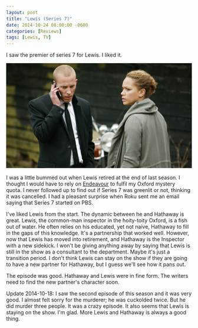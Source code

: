 ```yaml
---
layout: post
title: "Lewis (Series 7)"
date: 2014-10-24 08:00:00 -0600
categories: [Reviews]
tags: [Lewis, TV]
---
```


I saw the premier of series 7 for Lewis. I liked it.

![Hathaway and Maddox](/assets/2014/10/lewis_series_7.jpg)

I was a little bummed out when Lewis retired at the end of last season. I thought I would have to rely on [Endeavour](http://www.imdb.com/title/tt2039333/) to fulfil my Oxford mystery quota. I never followed up to find out if Series 7 was greenlit or not, thinking it was cancelled. I had a pleasant surprise when Roku sent me an email saying that Series 7 started on PBS.

I've liked Lewis from the start. The dynamic between he and Hathaway is great. Lewis, the common-man inspector in the hoity-toity Oxford, is a fish out of water. He often relies on his educated, yet not naive, Hathaway to fill in the gaps of this knowledge. It's a partnership that worked well. However, now that Lewis has moved into retirement, and Hathaway is the Inspector with a new sidekick. I won't be giving anything away by saying that Lewis is still in the show as a consultant to the department. Maybe it's just a transition period. I don't think Lewis can stay on the show if they are going to have a new partner for Hathaway, but I guess we'll see how it pans out.

The episode was good. Hathaway and Lewis were in fine form. The writers need to find the new partner's character soon.

Update 2014-10-18: I saw the second episode of this season and it was very good. I almost felt sorry for the murderer; he was cuckolded twice. But he did murder three people. It was a crazy episode. It also seems that Lewis is staying on the show. I'm glad. More Lewis and Hathaway is always a good thing.

